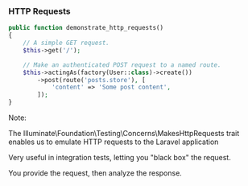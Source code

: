 ### HTTP Requests

```php
public function demonstrate_http_requests()
{
    // A simple GET request.
    $this->get('/');

    // Make an authenticated POST request to a named route.
    $this->actingAs(factory(User::class)->create())
        ->post(route('posts.store'), [
            'content' => 'Some post content',
        ]);
}
```

Note:

The Illuminate\Foundation\Testing\Concerns\MakesHttpRequests trait enables us to emulate HTTP requests to the Laravel application

Very useful in integration tests, letting you "black box" the request.

You provide the request, then analyze the response.
